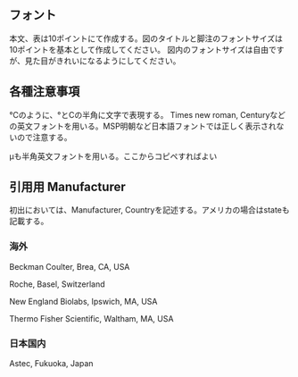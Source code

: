 ## フォント
本文、表は10ポイントにて作成する。図のタイトルと脚注のフォントサイズは10ポイントを基本として作成してください。
図内のフォントサイズは自由ですが、見た目がきれいになるようにしてください。

## 各種注意事項

°Cのように、°とCの半角に文字で表現する。 
Times new roman, Centuryなどの英文フォントを用いる。MSP明朝など日本語フォントでは正しく表示されないので注意する。

μも半角英文フォントを用いる。ここからコピペすればよい

## 引用用 Manufacturer
初出においては、Manufacturer, Countryを記述する。アメリカの場合はstateも記載する。
### 海外
Beckman Coulter, Brea, CA, USA

Roche,  Basel,  Switzerland

New England Biolabs, Ipswich, MA, USA

Thermo Fisher Scientific, Waltham, MA, USA

### 日本国内
Astec, Fukuoka, Japan
